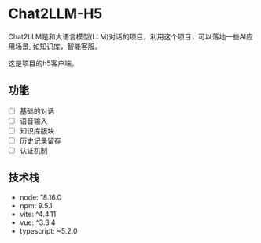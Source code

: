 # Chat2LLM-H5

Chat2LLM是和大语言模型(LLM)对话的项目，利用这个项目，可以落地一些AI应用场景, 如知识库，智能客服。

这是项目的h5客户端。

## 功能
- [ ] 基础的对话
- [ ] 语音输入
- [ ] 知识库版块
- [ ] 历史记录留存
- [ ] 认证机制

## 技术栈
- node: 18.16.0
- npm: 9.5.1
- vite: ^4.4.11
- vue: ^3.3.4
- typescript: ~5.2.0
